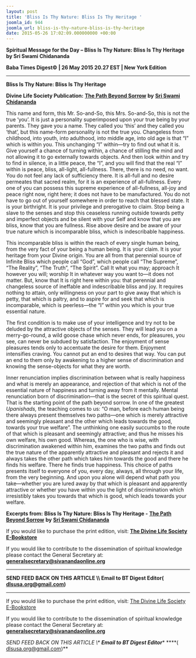 ```yaml
---
layout: post
title: 'Bliss Is Thy Nature: Bliss Is Thy Heritage '
joomla_id: 944
joomla_url: bliss-is-thy-nature-bliss-is-thy-heritage
date: 2015-05-26 17:02:09.000000000 +00:00
---
```

  

















































**Spiritual Message for the Day – Bliss Is Thy Nature: Bliss Is Thy Heritage by Sri Swami Chidananda**

**Baba Times Digest© | 26 May 2015 20.27 EST | New York Edition**

* * *

**Bliss Is Thy Nature: Bliss Is Thy Heritage**

**Divine Life Society Publication:** [**The Path Beyond Sorrow**](http://www.dlshq.org/download/beyond.htm#_VPID_3) **by** [**Sri Swami Chidananda**](http://www.dlshq.org/saints/chida.htm)

This name and form, this Mr. So-and-So, this Mrs. So-and-So, this is not the true ‘you’. It is just a personality superimposed upon your true being by your parents. They gave you a name. They called you ‘this’ and they called you ‘that’, but this name-form personality is not the true you. Changeless from childhood, into youth, into adulthood, into middle age, into old age is that “I” which is within you. This unchanging “I” within—try to find out what it is. Give yourself a chance of turning within, a chance of stilling the mind and not allowing it to go externally towards objects. And then look within and try to find in silence, in a little peace, the “I”, and you will find that the real “I” within is peace, bliss, all-light, all-fullness. There, there is no need, no want. You do not feel any lack of sufficiency there. It is all-full and no desire permeates that sacred realm, for it is an experience of all-fullness. Every one of you can possess this supreme experience of all-fullness, all-joy and peace right now, right here; it does not have to be manufactured. You do not have to go out of yourself somewhere in order to reach that blessed state. It is your birthright. It is your privilege and prerogative to claim. Stop being a slave to the senses and stop this ceaseless running outside towards petty and imperfect objects and be silent with your Self and know that you are bliss, know that you are fullness. Rise above desire and be aware of your true nature which is incomparable bliss, which is indescribable happiness.

This incomparable bliss is within the reach of every single human being, from the very fact of your being a human being. It is your claim. It is your heritage from your Divine origin. You are all from that perennial source of Infinite Bliss which people call “God”, which people call “The Supreme”, “The Reality”, “The Truth”, “The Spirit”. Call It what you may; approach It however you will; worship It in whatever way you want to—it does not matter. But, know that It is right here within you: that perennial and changeless source of ineffable and indescribable bliss and joy. It requires nothing to attain, only willingness on your part to give away that which is petty, that which is paltry, and to aspire for and seek that which is incomparable, which is peerless—the “I” within you which is your true essential nature.

The first condition is to make use of your intelligence and try not to be deluded by the attractive objects of the senses. They will lead you on a merry-go-round, a wild goose chase which never ends, for pleasures, you see, can never be subdued by satisfaction. The enjoyment of sense pleasures tends only to accentuate the desire for them. Enjoyment intensifies craving. You cannot put an end to desires that way. You can put an end to them only by awakening to a higher sense of discrimination and knowing the sense-objects for what they are worth.

Inner renunciation implies discrimination between what is really happiness and what is merely an appearance, and rejection of that which is not of the essential nature of happiness and turning away from it mentally. Mental renunciation born of discrimination—that is the secret of this spiritual quest. That is the starting point of the path beyond sorrow. In one of the greatest _Upanishads,_ the teaching comes to us: “O man, before each human being there always present themselves two paths—one which is merely attractive and seemingly pleasant and the other which leads towards the good, towards your true welfare”. The unthinking one easily succumbs to the route of that which is pleasant and seemingly attractive; and thus he misses his own welfare, his own good. Whereas, the one who is wise, with discrimination awakened within him, examines the two paths and finds out the true nature of the apparently attractive and pleasant and rejects it and always takes the other path which takes him towards the good and there he finds his welfare. There he finds true happiness. This choice of paths presents itself to everyone of you, every day, always, all through your life, from the very beginning. And upon you alone will depend what path you take—whether you are lured away by that which is pleasant and apparently attractive or whether you have within you the light of discrimination which irresistibly takes you towards that which is good, which leads towards your welfare.

**Excerpts from:**  **Bliss Is Thy Nature: Bliss Is Thy Heritage -** [**The Path Beyond Sorrow**](http://www.dlshq.org/download/beyond.htm#_VPID_3) **by** [**Sri Swami Chidananda**](http://www.dlshq.org/saints/chida.htm)

If you would like to purchase the print edition, visit: **[The Divine Life Society E-Bookstore](http://www.dlshq.org/download/download.htm)**

If you would like to contribute to the dissemination of spiritual knowledge please contact the General Secretary at: [](mailto:%20%3Cscript%20type=%27text/javascript%27%3E%20%3C%21--%20var%20prefix%20=%20%27ma%27%20+%20%27il%27%20+%20%27to%27;%20var%20path%20=%20%27hr%27%20+%20%27ef%27%20+%20%27=%27;%20var%20addy57016%20=%20%27generalsecretary%27%20+%20%27@%27;%20addy57016%20=%20addy57016%20+%20%27sivanandaonline%27%20+%20%27.%27%20+%20%27org%27;%20document.write%28%27%3Ca%20%27%20+%20path%20+%20%27%5C%27%27%20+%20prefix%20+%20%27:%27%20+%20addy57016%20+%20%27%5C%27%3E%27%29;%20document.write%28addy57016%29;%20document.write%28%27%3C%5C/a%3E%27%29;%20//--%3E%5Cn%20%3C/script%3E%3Cscript%20type=%27text/javascript%27%3E%20%3C%21--%20document.write%28%27%3Cspan%20style=%5C%27display:%20none;%5C%27%3E%27%29;%20//--%3E%20%3C/script%3EThis%20email%20address%20is%20being%20protected%20from%20spambots.%20You%20need%20JavaScript%20enabled%20to%20view%20it.%20%3Cscript%20type=%27text/javascript%27%3E%20%3C%21--%20document.write%28%27%3C/%27%29;%20document.write%28%27span%3E%27%29;%20//--%3E%20%3C/script%3E?subject=Contribution%20to%20Dissemination%20of%20Spiritual%20Knowledge) **generalsecretary@sivanandaonline.org**

****

**SEND FEED BACK ON THIS ARTICLE \\\ Email to BT Digest Editor[](mailto:%20%3Cscript%20type=%27text/javascript%27%3E%20%3C%21--%20var%20prefix%20=%20%27ma%27%20+%20%27il%27%20+%20%27to%27;%20var%20path%20=%20%27hr%27%20+%20%27ef%27%20+%20%27=%27;%20var%20addy72654%20=%20%27dlsusa.org%27%20+%20%27@%27;%20addy72654%20=%20addy72654%20+%20%27gmail%27%20+%20%27.%27%20+%20%27com%27;%20document.write%28%27%3Ca%20%27%20+%20path%20+%20%27%5C%27%27%20+%20prefix%20+%20%27:%27%20+%20addy72654%20+%20%27%5C%27%3E%27%29;%20document.write%28addy72654%29;%20document.write%28%27%3C%5C/a%3E%27%29;%20//--%3E%5Cn%20%3C/script%3E%3Cscript%20type=%27text/javascript%27%3E%20%3C%21--%20document.write%28%27%3Cspan%20style=%5C%27display:%20none;%5C%27%3E%27%29;%20//--%3E%20%3C/script%3EThis%20email%20address%20is%20being%20protected%20from%20spambots.%20You%20need%20JavaScript%20enabled%20to%20view%20it.%20%3Cscript%20type=%27text/javascript%27%3E%20%3C%21--%20document.write%28%27%3C/%27%29;%20document.write%28%27span%3E%27%29;%20//--%3E%20%3C/script%3E?subject=DLS%20Posts)( [dlsusa.org@gmail.com](mailto:dlsusa.org@gmail.com))**



* * *



  

If you would like to purchase the print edition, visit: [The Divine Life Society E-Bookstore](http://www.dlshq.org/download/download.htm)

If you would like to contribute to the dissemination of spiritual knowledge please contact the General Secretary at: **[generalsecretary@sivanandaonline.org](mailto:generalsecretary@sivanandaonline.org)**

**SEND FEED BACK ON THIS ARTICLE \\\**  **Email to BT Digest Editor**** [](mailto:%20%3Cscript%20type=%27text/javascript%27%3E%20%3C%21--%20var%20prefix%20=%20%27ma%27%20+%20%27il%27%20+%20%27to%27;%20var%20path%20=%20%27hr%27%20+%20%27ef%27%20+%20%27=%27;%20var%20addy72654%20=%20%27dlsusa.org%27%20+%20%27@%27;%20addy72654%20=%20addy72654%20+%20%27gmail%27%20+%20%27.%27%20+%20%27com%27;%20document.write%28%27%3Ca%20%27%20+%20path%20+%20%27%5C%27%27%20+%20prefix%20+%20%27:%27%20+%20addy72654%20+%20%27%5C%27%3E%27%29;%20document.write%28addy72654%29;%20document.write%28%27%3C%5C/a%3E%27%29;%20//--%3E%5Cn%20%3C/script%3E%3Cscript%20type=%27text/javascript%27%3E%20%3C%21--%20document.write%28%27%3Cspan%20style=%5C%27display:%20none;%5C%27%3E%27%29;%20//--%3E%20%3C/script%3EThis%20email%20address%20is%20being%20protected%20from%20spambots.%20You%20need%20JavaScript%20enabled%20to%20view%20it.%20%3Cscript%20type=%27text/javascript%27%3E%20%3C%21--%20document.write%28%27%3C/%27%29;%20document.write%28%27span%3E%27%29;%20//--%3E%20%3C/script%3E?subject=DLS%20Posts)****( [dlsusa.org@gmail.com](mailto:dlsusa.org@gmail.com))**  
